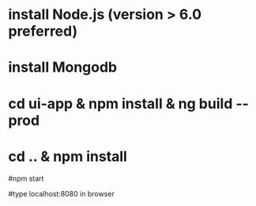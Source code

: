 

# install Node.js (version > 6.0 preferred)

# install Mongodb

# cd ui-app & npm install & ng build --prod

# cd .. & npm install

#npm start

#type localhost:8080 in browser